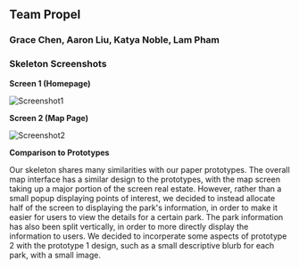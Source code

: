 ## Team Propel
### Grace Chen, Aaron Liu, Katya Noble, Lam Pham

### Skeleton Screenshots

**Screen 1 (Homepage)**

![Screenshot1](https://i.imgur.com/ppHNlrt.jpg)

**Screen 2 (Map Page)**

![Screenshot2](https://i.imgur.com/geXWc6J.png)

**Comparison to Prototypes**

Our skeleton shares many similarities with our paper prototypes. The overall
map interface has a similar design to the prototypes, with the map screen
taking up a major portion of the screen real estate. However, rather than a
small popup displaying points of interest, we decided to instead allocate half
of the screen to displaying the park's information, in order to make it easier
for users to view the details for a certain park. The park information has also
been split vertically, in order to more directly display the information to
users. We decided to incorperate some aspects of prototype 2 with the prototype
1 design, such as a small descriptive blurb for each park, with a small image. 
